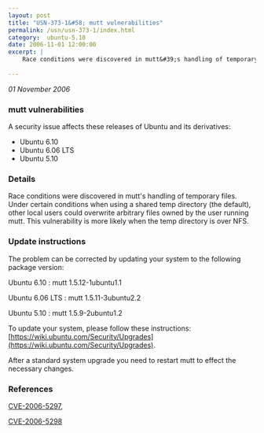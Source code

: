 ```yaml
---
layout: post
title: "USN-373-1&#58; mutt vulnerabilities"
permalink: /usn/usn-373-1/index.html
category:  ubuntu-5.10
date: 2006-11-01 12:00:00
excerpt: |
    Race conditions were discovered in mutt&#39;s handling of temporary files.   Under certain conditions when using a shared temp directory (the  default), other local users could overwrite arbitrary files owned by the  user running mutt.  This vulnerability is more likely when the temp  directory is over NFS.
    
--- 
```

 
 

*01 November 2006*

### mutt vulnerabilities

A security issue affects these releases of Ubuntu and its derivatives:

* Ubuntu 6.10
* Ubuntu 6.06 LTS
* Ubuntu 5.10

### Details

Race conditions were discovered in mutt&#39;s handling of temporary files. Under certain conditions when using a shared temp directory (the default), other local users could overwrite arbitrary files owned by the user running mutt. This vulnerability is more likely when the temp directory is over NFS.

### Update instructions

The problem can be corrected by updating your system to the following package version:

Ubuntu 6.10
 : mutt <span>1.5.12-1ubuntu1.1</span>

Ubuntu 6.06 LTS
 : mutt <span>1.5.11-3ubuntu2.2</span>

Ubuntu 5.10
 : mutt <span>1.5.9-2ubuntu1.2</span>

To update your system, please follow these instructions: [https://wiki.ubuntu.com/Security/Upgrades](https://wiki.ubuntu.com/Security/Upgrades).

After a standard system upgrade you need to restart mutt to effect the necessary changes.

### References

 
 [CVE-2006-5297](http://people.ubuntu.com/~ubuntu-security/cve/CVE-2006-5297), 

 [CVE-2006-5298](http://people.ubuntu.com/~ubuntu-security/cve/CVE-2006-5298)
 

